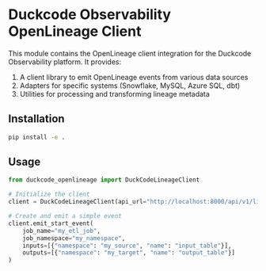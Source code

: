 # Duckcode Observability OpenLineage Client

This module contains the OpenLineage client integration for the Duckcode Observability platform. It provides:

1. A client library to emit OpenLineage events from various data sources
2. Adapters for specific systems (Snowflake, MySQL, Azure SQL, dbt)
3. Utilities for processing and transforming lineage metadata

## Installation

```bash
pip install -e .
```

## Usage

```python
from duckcode_openlineage import DuckCodeLineageClient

# Initialize the client
client = DuckCodeLineageClient(api_url="http://localhost:8000/api/v1/lineage/events")

# Create and emit a simple event
client.emit_start_event(
    job_name="my_etl_job",
    job_namespace="my_namespace",
    inputs=[{"namespace": "my_source", "name": "input_table"}],
    outputs=[{"namespace": "my_target", "name": "output_table"}]
)
```
